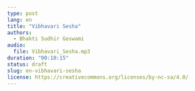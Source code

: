 ```yaml
---
type: post
lang: en
title: "Vibhavari Sesha"
authors:
  - Bhakti Sudhir Goswami
audio:
  file: Vibhavari_Sesha.mp3
duration: "00:10:15"
status: draft
slug: en-vibhavari-sesha
license: https://creativecommons.org/licenses/by-nc-sa/4.0/
---
```


